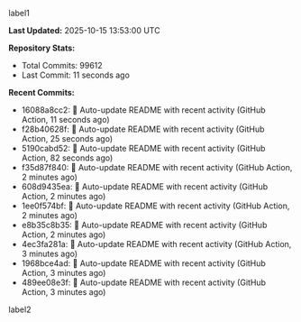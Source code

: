 
label1 
<!-- ACTIVITY_START -->
**Last Updated:** 2025-10-15 13:53:00 UTC

**Repository Stats:**
- Total Commits: 99612
- Last Commit: 11 seconds ago

**Recent Commits:**
- 16088a8cc2: 🤖 Auto-update README with recent activity (GitHub Action, 11 seconds ago)
- f28b40628f: 🤖 Auto-update README with recent activity (GitHub Action, 25 seconds ago)
- 5190cabd52: 🤖 Auto-update README with recent activity (GitHub Action, 82 seconds ago)
- f35d87f840: 🤖 Auto-update README with recent activity (GitHub Action, 2 minutes ago)
- 608d9435ea: 🤖 Auto-update README with recent activity (GitHub Action, 2 minutes ago)
- 1ee0f574bf: 🤖 Auto-update README with recent activity (GitHub Action, 2 minutes ago)
- e8b35c8b35: 🤖 Auto-update README with recent activity (GitHub Action, 2 minutes ago)
- 4ec3fa281a: 🤖 Auto-update README with recent activity (GitHub Action, 3 minutes ago)
- 1968bce4ad: 🤖 Auto-update README with recent activity (GitHub Action, 3 minutes ago)
- 489ee08e3f: 🤖 Auto-update README with recent activity (GitHub Action, 3 minutes ago)
<!-- ACTIVITY_END -->

label2
